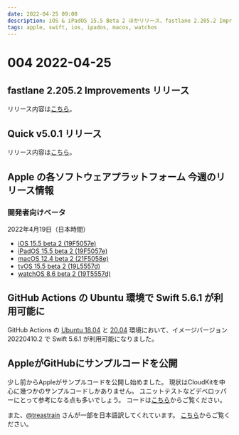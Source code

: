 ```yaml
---
date: 2022-04-25 09:00
description: iOS & iPadOS 15.5 Beta 2 ほかリリース、fastlane 2.205.2 Improvements リリース、Quick v5.0.1 リリース　ほか
tags: apple, swift, ios, ipados, macos, watchos
---
```

# 004 2022-04-25

## fastlane 2.205.2 Improvements リリース

リリース内容は[こちら](https://github.com/fastlane/fastlane/releases/tag/2.205.2)。

## Quick v5.0.1 リリース

リリース内容は[こちら](https://github.com/Quick/Quick/releases/tag/v5.0.1)。

## Apple の各ソフトウェアプラットフォーム 今週のリリース情報

### 開発者向けベータ
2022年4月19日（日本時間）

- [iOS 15.5 beta 2 (19F5057e)](https://developer.apple.com/documentation/ios-ipados-release-notes/ios-ipados-15_5-release-notes)
- [iPadOS 15.5 beta 2 (19F5057e)](https://developer.apple.com/documentation/ios-ipados-release-notes/ios-ipados-15_5-release-notes)
- [macOS 12.4 beta 2 (21F5058e)](https://developer.apple.com/documentation/macos-release-notes/macos-12_4-release-notes)
- [tvOS 15.5 beta 2 (19L5557d)](https://developer.apple.com/documentation/tvos-release-notes/tvos-15_5-release-notes)
- [watchOS 8.6 beta 2 (19T5557d)](https://developer.apple.com/documentation/watchos-release-notes/watchos-8_6-release-notes)

## GitHub Actions の Ubuntu 環境で Swift 5.6.1 が利用可能に

GitHub Actions の [Ubuntu 18.04](https://github.com/actions/virtual-environments/pull/5389) と [20.04](https://github.com/actions/virtual-environments/pull/5388) 環境において、イメージバージョン 20220410.2 で Swift 5.6.1 が利用可能になりました。

## AppleがGitHubにサンプルコードを公開

少し前からAppleがサンプルコードを公開し始めました。
現状はCloudKitを中心に幾つかのサンプルコードしかありません。
ユニットテストなどデベロッパーにとって参考になる点も多いでしょう。 
コードは[こちら](https://github.com/search?q=org%3Aapple+sample)からご覧ください。


また、[@treastrain](https://twitter.com/treastrain) さんが一部を日本語訳してくれています。
[こちら](https://github.com/treastrain/cloudkit-sample-coredatasync-japanese)からご覧ください。
